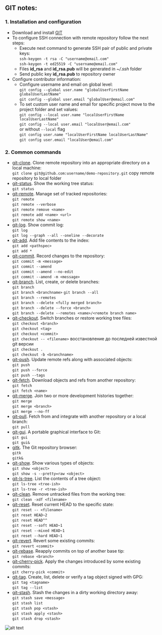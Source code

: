 ## GIT notes:

### 1. Installation and configuration
* Download and install [GIT](https://git-scm.com/download "Git - Downloads")
* To configure SSH  connection with remote repository follow the next steps: 
	- Execute next command to generate SSH pair of public and private keys:  
	`ssh-keygen -t rsa -C "username@email.com"`  
	`ssh-keygen -t ed25519 -C "username@email.com"`  
	- Files **id_rsa** and **id_rsa.pub** will be generated in *~/.ssh* folder
	- Send public key **id_rsa.pub** to repository owner
* Configure contributor information:
	- Configure username and email on global level:  
	`git config --global user.name "globalUserFirstName globalUserLastName"`  
	`git config --global user.email "globalUser@email.com"`
	- To set custom user name and email for specific project move to the project folder and set values:  
	`git config --local user.name "localUserFirstName localUserLastName"`  
	`git config --local user.email "localUser@email.com"`  
	or without `--local` flag  
	`git config user.name "localUserFirstName localUserLastName"`  
	`git config user.email "localUser@email.com"`

### 2. Common commands
* [git-clone](https://git-scm.com/docs/git-clone "Git - git-clone Documentation"). Clone remote repository into an appropriate directory on a local machine:  
`git clone git@github.com:username/demo-repository.git` copy remote repository to local folder
* [git-status](https://git-scm.com/docs/git-status "Git - git-status Documentation"). Show the working tree status:  
`git status`
* [git-remote](https://git-scm.com/docs/git-remote "Git - git-remote Documentation"). Manage set of tracked repositories:  
`git remote`  
`git remote --verbose`  
`git remote remove <name>`  
`git remote add <name> <url>`  
`git remote show <name>`  
* [git-log](https://git-scm.com/docs/git-log "Git - git-log Documentation"). Show commit log:  
`git log`  
`git log --graph --all --oneline --decorate`
* [git-add](https://git-scm.com/docs/git-add "Git - git-add Documentation"). Add file contents to the index:  
`git add <pathspec>`  
`git add *`
* [git-commit](https://git-scm.com/docs/git-commit "Git - git-commit Documentation"). Record changes to the repository:  
`git commit -m <message>`  
`git commit --amend`  
`git commit --amend --no-edit`  
`git commit --amend -m <message>`
* [git-branch](https://git-scm.com/docs/git-branch "Git - git-branch Documentation"). List, create, or delete branches:  
`git branch`  
`git branch <branchname>`
`git branch --all`  
`git branch --remotes`  
`git branch --delete <fully merged branch>`  
`git branch --delete --force <branch>`  
`git branch --delete --remotes <name>/<remote branch name>`
* [git-checkout](https://git-scm.com/docs/git-checkout "Git - git-checkout Documentation"). Switch branches or restore working tree files:  
`git checkout <branch>`  
`git checkout <tag>`  
`git checkout <commit>`  
`git checkout -- <filename>` восстановление до последней известной git версии  
`git checkout .`  
`git checkout -b <branchname>`  
* [git-push](https://git-scm.com/docs/git-push "Git - git-push Documentation"). Update remote refs along with associated objects:  
`git push`  
`git push --force`  
`git push --tags`  
* [git-fetch](https://git-scm.com/docs/git-fetch "Git - git-fetch Documentation"). Download objects and refs from another repository:  
`git fetch`  
`git fetch <name>`  
* [git-merge](https://git-scm.com/docs/git-merge "Git - git-merge Documentation"). Join two or more development histories together:  
`git merge`  
`git merge <branch>`  
`git merge --no-ff`  
* [git-pull](https://git-scm.com/docs/git-pull "Git - git-pull Documentation"). Fetch from and integrate with another repository or a local branch:  
`git pull`  
* [git-gui](https://git-scm.com/docs/git-gui "Git - git-gui Documentation"). A portable graphical interface to Git:  
`git gui`  
`git gui&`  
* [gitk](https://git-scm.com/docs/gitk/ "Git - gitk Documentation"). The Git repository browser:  
`gitk`  
`gitk&`  
* [git-show](https://git-scm.com/docs/git-show "Git - git-show Documentation"). Show various types of objects:  
`git show <object>`  
`git show -s --pretty=raw <object>`  
* [git-ls-tree](https://git-scm.com/docs/git-ls-tree "Git - git-ls-tree Documentation"). List the contents of a tree object:  
`git ls-tree <tree-ish>`  
`git ls-tree -r <tree-ish>`  
* [git-clean](https://git-scm.com/docs/git-clean "Git - git-clean Documentation"). Remove untracked files from the working tree:  
`git clean -xdf <filename>`  
* [git-reset](https://git-scm.com/docs/git-reset "Git - git-reset Documentation"). Reset current HEAD to the specific state:  
`git reset -- <filename>`  
`git reset HEAD~2`  
`git reset HEAD^^`  
`git reset --soft HEAD~1`  
`git reset --mixed HEAD~1`  
`git reset --hard HEAD~1`  
* [git-revert](https://git-scm.com/docs/git-revert "Git - git-reset Documentation"). Revert some existing commits:  
`git revert <commit>`  
* [git-rebase](https://git-scm.com/docs/git-rebase "Git - git-rebase Documentation"). Reapply commits on top of another base tip:  
`git rebase <branch>`  
* [git-cherry-pick](https://git-scm.com/docs/git-cherry-pick "Git - git-cherry-pick Documentation"). Apply the changes introduced by some existing commits:  
`git cherry-pick <commit>`  
* [git-tag](https://git-scm.com/docs/git-tag "Git - git-tag Documentation"). Create, list, delete or verify a tag object signed with GPG:  
`git tag <tagname>`  
`git tag --list`  
* [git-stash](https://git-scm.com/docs/git-stash "Git - git-stash Documentation"). Stash the changes in a dirty working directory away:  
`git stash save <message>`  
`git stash list`  
`git stash pop <stash>`  
`git stash apply <stash>`  
`git stash drop <stash>`  


![alt text](https://i.imgur.com/oodiCnB.png)
